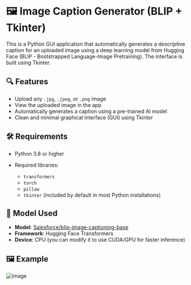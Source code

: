 # 🖼️ Image Caption Generator (BLIP + Tkinter)

This is a Python GUI application that automatically generates a descriptive caption for an uploaded image using a deep learning model from Hugging Face (BLIP - Bootstrapped Language-Image Pretraining). The interface is built using Tkinter.



## 🔍 Features

* Upload any `.jpg`, `.jpeg`, or `.png` image
* View the uploaded image in the app
* Automatically generates a caption using a pre-trained AI model
* Clean and minimal graphical interface (GUI) using Tkinter



## 🛠️ Requirements

* Python 3.8 or higher
* Required libraries:

  * `transformers`
  * `torch`
  * `pillow`
  * `tkinter` (included by default in most Python installations)





## 🧠 Model Used

* **Model**: [Salesforce/blip-image-captioning-base](https://huggingface.co/Salesforce/blip-image-captioning-base)
* **Framework**: Hugging Face Transformers
* **Device**: CPU (you can modify it to use CUDA/GPU for faster inference)



## 🖼️ Example

![image](https://github.com/user-attachments/assets/533f4b8d-33f4-42f7-a75f-8d63b354d465)







